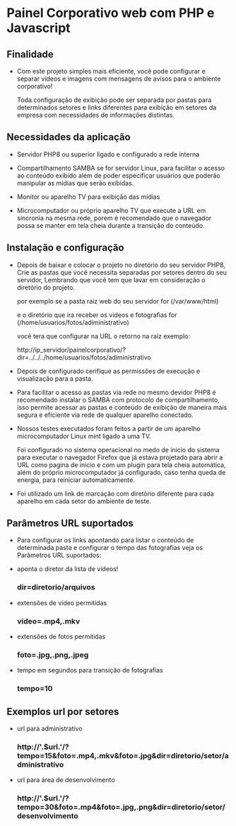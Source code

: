 <h1>Painel Corporativo web com PHP e Javascript</h1>

<h2>Finalidade</h2>
<ul>
  <li>
    <p>Com este projeto simples mais eficiente, você pode configurar e separar vídeos e imagens com mensagens de avisos para o ambiente corporativo!</p>
    <p>Toda configuração de exibição pode ser separada por pastas para determinados setores e links diferentes para exibição em setores da empresa com necessidades de informações distintas. </p>
  </li>
</ul>

<h2>Necessidades da aplicação</h2>
<ul>
  <li>
    <p>Servidor PHP8 ou superior ligado e configurado a rede interna</p>
  </li>
  <li>
    <p>Compartilhamento SAMBA se for servidor Linux, para facilitar o acesso ao conteúdo exibido além de poder especificar usuários que poderão manipular as mídias que serão exibidas.</p>
  </li>
  <li>
    <p>Monitor ou aparelho TV para exibição das mídias</p>
  </li>
  <li>
    <p>Microcomputador ou próprio aparelho TV que execute a URL em sincronia na mesma rede, porem é recomendado que o navegador possa se manter em tela cheia durante a transição do conteúdo.</p>
  </li>
</ul>

<h2>Instalação e configuração</h2>
<ul>
  <li>
    <p>Depois de baixar e colocar o projeto no diretório do seu servidor PHP8, Crie as pastas que você necessita separadas por setores dentro do seu servidor, Lembrando que você tem que lavar em consideração o diretório do projeto.</p>
    <p>por exemplo se a pasta raiz web do seu servidor for (/var/www/html)<p/>
    <p>e o diretório que ira receber os vídeos e fotografias for (/home/usuarios/fotos/adiministrativo)<p/>
    <p>você tera que configurar na URL o retorno na raiz exemplo:<p/>
    <p>http://ip_servidor/painelcorporativo/?dir=../../../home/usuarios/fotos/adiministrativo<p/>
  </li>
  <li>
    <p>Depois de configurado cerifique as permissões de execução e visualização para a pasta.</p>
  </li>
  <li>
    <p>Para facilitar o acesso as pastas via rede no mesmo devidor PHP8 é recomendado instalar o SAMBA com protocolo de compartilhamento, isso permite acessar as pastas e conteúdo de exibição de maneira mais segura e eficiente via rede de qualquer aparelho conectado.</p>
  </li>
  <li>
    <p>Nossos testes executados foram feitos a partir de um aparelho microcomputador Linux mint ligado a uma TV.</p>
    <p>Foi configurado no sistema operacional no medo de inicio do sistema para executar o navegador Firefox que já estava projetado para abrir a URL como pagina de inicio e com um plugin para tela cheia automática, além do próprio microcomputador já configurado, caso tenha queda de energia, para reiniciar automaticamente.</p>
  </li>
  <li>
    <p>Foi utilizado um link de marcação com diretório diferente para cada aparelho em cada setor do ambiente de teste.</p>
  </li>
</ul>

<h2>Parâmetros URL suportados</h2>
<ul>
  <li>
    <p>Para configurar os links apontando para listar o conteúdo de determinada pasta e configurar o tempo das fotografias veja os Parâmetros URL suportados:</p>
  </li>
  <li>
    <p>aponta o diretor da lista de vídeos!</p>
    <h3>dir=diretorio/arquivos</h3>
  </li>
  <li>
    <p>extensões de vídeo permitidas</p>
    <h3>video=.mp4,.mkv</h3>
  </li>
  <li>
    <p>extensões de fotos permitidas</p>
    <h3>foto=.jpg,.png,.jpeg</h3>
  </li>
  <li>
    <p>tempo em segundos para transição de fotografias</p>
    <h3>tempo=10</h3>
  </li>
</ul>

<h2>Exemplos url por setores</h2>
<ul>
  <li>
    <p>url para administrativo</p>
    <h3>http://'.$url.'/?tempo=15&foto=.mp4,.mkv&foto=.jpg&dir=diretorio/setor/administrativo</h3>
  </li>
  <li>
    <p>url para área de desenvolvimento</p>
    <h3>http://'.$url.'/?tempo=30&foto=.mp4&foto=.jpg,.png&dir=diretorio/setor/desenvolvimento</h3>
  </li>
</ul>
